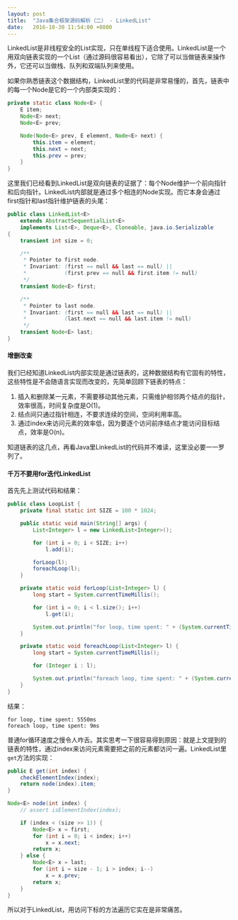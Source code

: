 ```yaml
---
layout: post
title:  "Java集合框架源码解析（二） - LinkedList"
date:   2016-10-30 11:54:00 +0800
---
```


LinkedList是非线程安全的List实现，只在单线程下适合使用。LinkedList是一个用双向链表实现的一个List（通过源码很容易看出），它除了可以当做链表来操作外，它还可以当做栈、队列和双端队列来使用。    

如果你熟悉链表这个数据结构，LinkedList里的代码是非常易懂的，首先，链表中的每一个Node是它的一个内部类实现的：

~~~ java
private static class Node<E> {
    E item;
    Node<E> next;
    Node<E> prev;

    Node(Node<E> prev, E element, Node<E> next) {
        this.item = element;
        this.next = next;
        this.prev = prev;
    }
}
~~~

这里我们已经看到LinkedList是双向链表的证据了：每个Node维护一个前向指针和后向指针。LinkedList内部就是通过多个相连的Node实现。而它本身会通过first指针和last指针维护链表的头尾：

~~~ java
public class LinkedList<E>
    extends AbstractSequentialList<E>
    implements List<E>, Deque<E>, Cloneable, java.io.Serializable
{
    transient int size = 0;

    /**
     * Pointer to first node.
     * Invariant: (first == null && last == null) ||
     *            (first.prev == null && first.item != null)
     */
    transient Node<E> first;

    /**
     * Pointer to last node.
     * Invariant: (first == null && last == null) ||
     *            (last.next == null && last.item != null)
     */
    transient Node<E> last;
}
~~~

#### 增删改查

我们已经知道LinkedList内部实现是通过链表的，这种数据结构有它固有的特性，这些特性是不会随语言实现而改变的，先简单回顾下链表的特点：

1. 插入和删除某一元素，不需要移动其他元素，只需维护相邻两个结点的指针，效率很高，时间复杂度是O(1)。
2. 结点间只通过指针相连，不要求连续的空间，空间利用率高。
3. 通过index来访问元素的效率低，因为要逐个访问前序结点才能访问目标结点，效率是O(n)。

知道链表的这几点，再看Java里LinkedList的代码并不难读，这里没必要一一罗列了。

#### 千万不要用for迭代LinkedList

首先先上测试代码和结果：

~~~ java
public class LoopList {
    private final static int SIZE = 100 * 1024;

    public static void main(String[] args) {
        List<Integer> l = new LinkedList<Integer>();

        for (int i = 0; i < SIZE; i++)
            l.add(i);

        forLoop(l);
        foreachLoop(l);
    }

    private static void forLoop(List<Integer> l) {
        long start = System.currentTimeMillis();

        for (int i = 0; i < l.size(); i++)
            l.get(i);

        System.out.println("for loop, time spent: " + (System.currentTimeMillis() - start) + "ms");
    }

    private static void foreachLoop(List<Integer> l) {
        long start = System.currentTimeMillis();

        for (Integer i : l);

        System.out.println("foreach loop, time spent: " + (System.currentTimeMillis() - start) + "ms");
    }
}
~~~

结果：

~~~
for loop, time spent: 5550ms
foreach loop, time spent: 9ms
~~~

普通for循环速度之慢令人咋舌。其实思考一下很容易得到原因：就是上文提到的链表的特性，通过index来访问元素需要把之前的元素都访问一遍。LinkedList里`get`方法的实现：

~~~ java
public E get(int index) {
    checkElementIndex(index);
    return node(index).item;
}

Node<E> node(int index) {
    // assert isElementIndex(index);

    if (index < (size >> 1)) {
        Node<E> x = first;
        for (int i = 0; i < index; i++)
            x = x.next;
        return x;
    } else {
        Node<E> x = last;
        for (int i = size - 1; i > index; i--)
            x = x.prev;
        return x;
    }
}
~~~

所以对于LinkedList，用访问下标的方法遍历它实在是非常痛苦。
